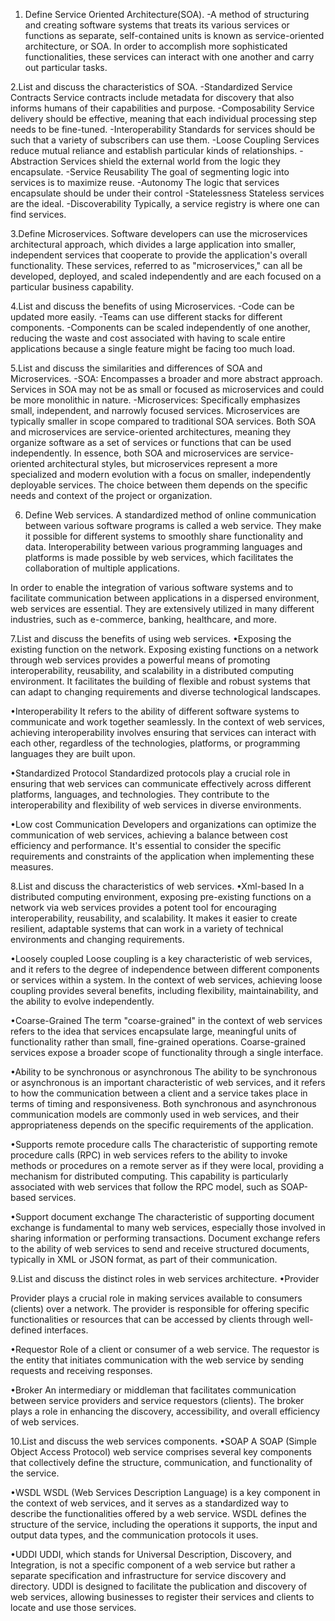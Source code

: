 1. Define Service Oriented Architecture(SOA). 
-A method of structuring and creating software systems that treats its various services or functions as separate, self-contained units is known as service-oriented architecture, or SOA. In order to accomplish more sophisticated functionalities, these services can interact with one another and carry out particular tasks.

2.List and discuss the characteristics of SOA. 
-Standardized Service Contracts Service contracts include metadata for discovery that also informs humans of their capabilities and purpose.
-Composability Service delivery should be effective, meaning that each individual processing step needs to be fine-tuned.
-Interoperability Standards for services should be such that a variety of subscribers can use them.
-Loose Coupling Services reduce mutual reliance and establish particular kinds of relationships.
-Abstraction Services shield the external world from the logic they encapsulate.
-Service Reusability The goal of segmenting logic into services is to maximize reuse.
-Autonomy The logic that services encapsulate should be under their control
-Statelessness Stateless services are the ideal.
-Discoverability Typically, a service registry is where one can find services.

3.Define Microservices. 
Software developers can use the microservices architectural approach, which divides a large application into smaller, independent services that cooperate to provide the application's overall functionality. These services, referred to as "microservices," can all be developed, deployed, and scaled independently and are each focused on a particular business capability.

4.List and discuss the benefits of using Microservices.
-Code can be updated more easily. -Teams can use different stacks for different components.
-Components can be scaled independently of one another, reducing the waste and cost associated with having to scale entire applications because a single feature might be facing too much load.

5.List and discuss the similarities and differences of SOA and Microservices. 
-SOA: Encompasses a broader and more abstract approach. Services in SOA may not be as small or focused as microservices and could be more monolithic in nature. -Microservices: Specifically emphasizes small, independent, and narrowly focused services. Microservices are typically smaller in scope compared to traditional SOA services.
Both SOA and microservices are service-oriented architectures, meaning they organize software as a set of services or functions that can be used independently.
In essence, both SOA and microservices are service-oriented architectural styles, but microservices represent a more specialized and modern evolution with a focus on smaller, independently deployable services. The choice between them depends on the specific needs and context of the project or organization.

6. Define Web services.
A standardized method of online communication between various software programs is called a web service. They make it possible for different systems to smoothly share functionality and data. Interoperability between various programming languages and platforms is made possible by web services, which facilitates the collaboration of multiple applications.

In order to enable the integration of various software systems and to facilitate communication between applications in a dispersed environment, web services are essential. They are extensively utilized in many different industries, such as e-commerce, banking, healthcare, and more.

7.List and discuss the benefits of using web services.
•Exposing the existing function on the network.
Exposing existing functions on a network through web services provides a powerful means of promoting interoperability, reusability, and scalability in a distributed computing environment. It facilitates the building of flexible and robust systems that can adapt to changing requirements and diverse technological landscapes.

•Interoperability
It refers to the ability of different software systems to communicate and work together seamlessly. In the context of web services, achieving interoperability involves ensuring that services can interact with each other, regardless of the technologies, platforms, or programming languages they are built upon.

•Standardized Protocol
Standardized protocols play a crucial role in ensuring that web services can communicate effectively across different platforms, languages, and technologies. They contribute to the interoperability and flexibility of web services in diverse environments.

•Low cost Communication
Developers and organizations can optimize the communication of web services, achieving a balance between cost efficiency and performance. It's essential to consider the specific requirements and constraints of the application when implementing these measures.

8.List and discuss the characteristics of web services.
•Xml-based
In a distributed computing environment, exposing pre-existing functions on a network via web services provides a potent tool for encouraging interoperability, reusability, and scalability. It makes it easier to create resilient, adaptable systems that can work in a variety of technical environments and changing requirements.

•Loosely coupled
Loose coupling is a key characteristic of web services, and it refers to the degree of independence between different components or services within a system. In the context of web services, achieving loose coupling provides several benefits, including flexibility, maintainability, and the ability to evolve independently.

•Coarse-Grained
The term "coarse-grained" in the context of web services refers to the idea that services encapsulate large, meaningful units of functionality rather than small, fine-grained operations. Coarse-grained services expose a broader scope of functionality through a single interface.

•Ability to be synchronous or asynchronous
The ability to be synchronous or asynchronous is an important characteristic of web services, and it refers to how the communication between a client and a service takes place in terms of timing and responsiveness. Both synchronous and asynchronous communication models are commonly used in web services, and their appropriateness depends on the specific requirements of the application.

•Supports remote procedure calls
The characteristic of supporting remote procedure calls (RPC) in web services refers to the ability to invoke methods or procedures on a remote server as if they were local, providing a mechanism for distributed computing. This capability is particularly associated with web services that follow the RPC model, such as SOAP-based services.

•Support document exchange
The characteristic of supporting document exchange is fundamental to many web services, especially those involved in sharing information or performing transactions. Document exchange refers to the ability of web services to send and receive structured documents, typically in XML or JSON format, as part of their communication.


9.List and discuss the distinct roles in web services architecture.
•Provider

Provider plays a crucial role in making services available to consumers (clients) over a network. The provider is responsible for offering specific functionalities or resources that can be accessed by clients through well-defined interfaces.

•Requestor
Role of a client or consumer of a web service. The requestor is the entity that initiates communication with the web service by sending requests and receiving responses.

•Broker
An intermediary or middleman that facilitates communication between service providers and service requestors (clients). The broker plays a role in enhancing the discovery, accessibility, and overall efficiency of web services.


10.List and discuss the web services components.
•SOAP
A SOAP (Simple Object Access Protocol) web service comprises several key components that collectively define the structure, communication, and functionality of the service.

•WSDL
WSDL (Web Services Description Language) is a key component in the context of web services, and it serves as a standardized way to describe the functionalities offered by a web service. WSDL defines the structure of the service, including the operations it supports, the input and output data types, and the communication protocols it uses.

•UDDI
UDDI, which stands for Universal Description, Discovery, and Integration, is not a specific component of a web service but rather a separate specification and infrastructure for service discovery and directory. UDDI is designed to facilitate the publication and discovery of web services, allowing businesses to register their services and clients to locate and use those services.
